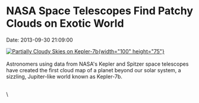 NASA Space Telescopes Find Patchy Clouds on Exotic World
========================================================

Date: 2013-09-30 21:09:00

[![Partially Cloudy Skies on
Kepler-7b](http://www.jpl.nasa.gov/images/spitzer/20130930/pia17445-th.jpg){width="100"
height="75"}](http://www.jpl.nasa.gov/news/news.cfm?release=2013-296&rn=news.xml&rst=3919)\
\
Astronomers using data from NASA\'s Kepler and Spitzer space telescopes
have created the first cloud map of a planet beyond our solar system, a
sizzling, Jupiter-like world known as Kepler-7b.

\
\

